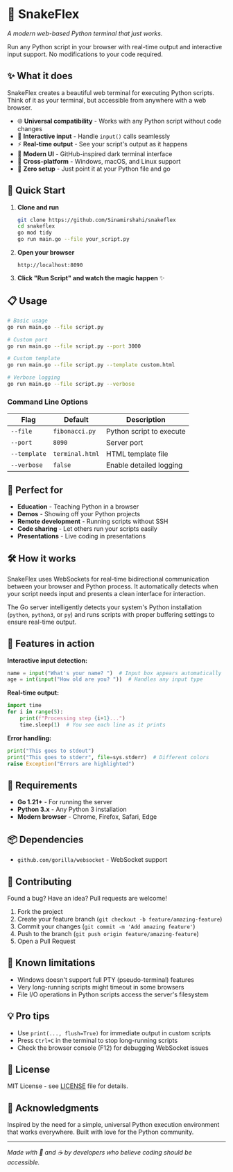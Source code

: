 # 🐍 SnakeFlex

*A modern web-based Python terminal that just works.*

Run any Python script in your browser with real-time output and interactive input support. No modifications to your code required.

## ✨ What it does

SnakeFlex creates a beautiful web terminal for executing Python scripts. Think of it as your terminal, but accessible from anywhere with a web browser.

- 🌐 **Universal compatibility** - Works with any Python script without code changes
- 💬 **Interactive input** - Handle `input()` calls seamlessly 
- ⚡ **Real-time output** - See your script's output as it happens
- 🎨 **Modern UI** - GitHub-inspired dark terminal interface
- 🔄 **Cross-platform** - Windows, macOS, and Linux support
- 🚀 **Zero setup** - Just point it at your Python file and go

## 🚀 Quick Start

1. **Clone and run**
   ```bash
   git clone https://github.com/Sinamirshahi/snakeflex
   cd snakeflex
   go mod tidy
   go run main.go --file your_script.py
   ```

2. **Open your browser**
   ```
   http://localhost:8090
   ```

3. **Click "Run Script" and watch the magic happen** ✨

## 📋 Usage

```bash
# Basic usage
go run main.go --file script.py

# Custom port
go run main.go --file script.py --port 3000

# Custom template
go run main.go --file script.py --template custom.html

# Verbose logging
go run main.go --file script.py --verbose
```

### Command Line Options

| Flag | Default | Description |
|------|---------|-------------|
| `--file` | `fibonacci.py` | Python script to execute |
| `--port` | `8090` | Server port |
| `--template` | `terminal.html` | HTML template file |
| `--verbose` | `false` | Enable detailed logging |

## 🎯 Perfect for

- **Education** - Teaching Python in a browser
- **Demos** - Showing off your Python projects
- **Remote development** - Running scripts without SSH
- **Code sharing** - Let others run your scripts easily
- **Presentations** - Live coding in presentations

## 🛠️ How it works

SnakeFlex uses WebSockets for real-time bidirectional communication between your browser and Python process. It automatically detects when your script needs input and presents a clean interface for interaction.

The Go server intelligently detects your system's Python installation (`python`, `python3`, or `py`) and runs scripts with proper buffering settings to ensure real-time output.

## 🎨 Features in action

**Interactive input detection:**
```python
name = input("What's your name? ")  # Input box appears automatically
age = int(input("How old are you? "))  # Handles any input type
```

**Real-time output:**
```python
import time
for i in range(5):
    print(f"Processing step {i+1}...")
    time.sleep(1)  # You see each line as it prints
```

**Error handling:**
```python
print("This goes to stdout")
print("This goes to stderr", file=sys.stderr)  # Different colors
raise Exception("Errors are highlighted")
```

## 🔧 Requirements

- **Go 1.21+** - For running the server
- **Python 3.x** - Any Python 3 installation
- **Modern browser** - Chrome, Firefox, Safari, Edge

## 📦 Dependencies

- `github.com/gorilla/websocket` - WebSocket support

## 🤝 Contributing

Found a bug? Have an idea? Pull requests are welcome!

1. Fork the project
2. Create your feature branch (`git checkout -b feature/amazing-feature`)
3. Commit your changes (`git commit -m 'Add amazing feature'`)
4. Push to the branch (`git push origin feature/amazing-feature`)
5. Open a Pull Request

## 🐛 Known limitations

- Windows doesn't support full PTY (pseudo-terminal) features
- Very long-running scripts might timeout in some browsers
- File I/O operations in Python scripts access the server's filesystem

## 💡 Pro tips

- Use `print(..., flush=True)` for immediate output in custom scripts
- Press `Ctrl+C` in the terminal to stop long-running scripts
- Check the browser console (F12) for debugging WebSocket issues

## 📝 License

MIT License - see [LICENSE](LICENSE) file for details.

## 🎉 Acknowledgments

Inspired by the need for a simple, universal Python execution environment that works everywhere. Built with love for the Python community.

---

*Made with 🐍 and ☕ by developers who believe coding should be accessible.*